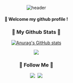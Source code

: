 <div align="center">
  
![header](https://capsule-render.vercel.app/api?type=cylinder&color=91B491&height=150&section=header&text=BangCongG&fontColor=ffffff&fontSize=70&animation=fadeIn&fontAlignY=55)

####  :wave: Welcome my github profile !
</div>

<h3 align="center">🤍 My Github Stats 🤍</h3>
<div align="center">

[![Anurag's GitHub stats](https://github-readme-stats.vercel.app/api?username=hyeinisfree&hide_title=true&show_icons=true&include_all_commits=true&disable_animations=true&theme=vue)](https://github.com/anuraghazra/github-readme-stats)
</div>

<p align="center">
  <a href="https://hits.seeyoufarm.com"><img src="https://hits.seeyoufarm.com/api/count/incr/badge.svg?url=https%3A%2F%2Fgithub.com%2Fhyeinisfree&count_bg=%2341B883&title_bg=%23CDC2C2&icon=github.svg&icon_color=%23E7E7E7&title=hits&edge_flat=false"/></a>
</p>

<h3 align="center">🌈 Follow Me 🌈</h3>
<p align="center">
  <a href="https://www.instagram.com/bang_cong_g/"><img src="https://img.shields.io/badge/Instagram-E4405F?style=flat-square&logo=Instagram&logoColor=white&link=https://www.instagram.com/bang_cong_g/"/></a>&nbsp
  <a href="mailto:kimhyein7110@gmail.com"><img src="https://img.shields.io/badge/Gmail-d14836?style=flat-square&logo=Gmail&logoColor=white&link=whoru9806@gmail.com"/></a>
</p>


